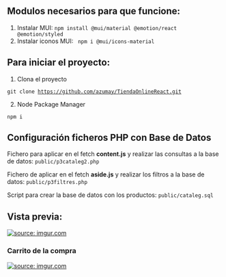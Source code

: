 ## Modulos necesarios para que funcione:
1. Instalar MUI: 
  <code>npm install @mui/material @emotion/react @emotion/styled</code>
2. Instalar iconos MUI: 
  <code> npm i @mui/icons-material</code>

## Para iniciar el proyecto:
  1. Clona el proyecto

<code>git clone https://github.com/azumay/TiendaOnlineReact.git</code>

  2. Node Package Manager 

<code>npm i</code>

## Configuración ficheros PHP con Base de Datos

Fichero para aplicar en el fetch **content.js** y realizar las consultas a la base de datos:
<code>public/p3cataleg2.php</code>

Fichero de aplicar en el fetch **aside.js** y realizar los filtros a la base de datos:
<code>public/p3filtres.php</code>

Script para crear la base de datos con los productos: 
<code>public/cataleg.sql</code>

## Vista previa:
<a href="https://imgur.com/NBKzKuN"><img src="https://i.imgur.com/NBKzKuN.png" title="source: imgur.com" /></a>

### Carrito de la compra
<a href="https://imgur.com/xsdD0LD"><img src="https://i.imgur.com/xsdD0LD.png" title="source: imgur.com" /></a>
